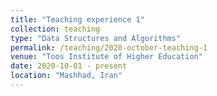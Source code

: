 ```yaml
---
title: "Teaching experience 1"
collection: teaching
type: "Data Structures and Algorithms"
permalink: /teaching/2020-october-teaching-1
venue: "Toos Institute of Higher Education"
date: 2020-10-01 - present
location: "Mashhad, Iran"
---
```

